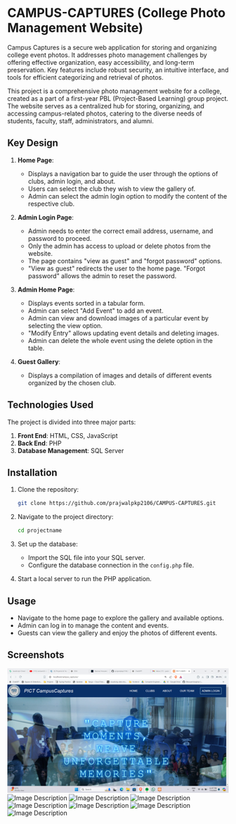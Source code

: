# CAMPUS-CAPTURES (College Photo Management Website)
Campus Captures is a secure web application for storing and organizing college event photos. It addresses photo management challenges by offering effective organization, easy accessibility, and long-term preservation. Key features include robust security, an intuitive interface, and tools for efficient categorizing and retrieval of photos.

This project is a comprehensive photo management website for a college, created as a part of a first-year PBL (Project-Based Learning) group project. The website serves as a centralized hub for storing, organizing, and accessing campus-related photos, catering to the diverse needs of students, faculty, staff, administrators, and alumni.

## Key Design

1. **Home Page**: 
   - Displays a navigation bar to guide the user through the options of clubs, admin login, and about.
   - Users can select the club they wish to view the gallery of.
   - Admin can select the admin login option to modify the content of the respective club.

2. **Admin Login Page**: 
   - Admin needs to enter the correct email address, username, and password to proceed.
   - Only the admin has access to upload or delete photos from the website.
   - The page contains "view as guest" and "forgot password" options.
   - "View as guest" redirects the user to the home page. "Forgot password" allows the admin to reset the password.

3. **Admin Home Page**: 
   - Displays events sorted in a tabular form.
   - Admin can select "Add Event" to add an event.
   - Admin can view and download images of a particular event by selecting the view option.
   - "Modify Entry" allows updating event details and deleting images.
   - Admin can delete the whole event using the delete option in the table.

4. **Guest Gallery**: 
   - Displays a compilation of images and details of different events organized by the chosen club.

## Technologies Used

The project is divided into three major parts:
1. **Front End**: HTML, CSS, JavaScript
2. **Back End**: PHP
3. **Database Management**: SQL Server

## Installation

1. Clone the repository:
    ```bash
    git clone https://github.com/prajwalpkp2106/CAMPUS-CAPTURES.git
    ```

2. Navigate to the project directory:
    ```bash
    cd projectname
    ```

3. Set up the database:
    - Import the SQL file into your SQL server.
    - Configure the database connection in the `config.php` file.

4. Start a local server to run the PHP application.

## Usage

- Navigate to the home page to explore the gallery and available options.
- Admin can log in to manage the content and events.
- Guests can view the gallery and enjoy the photos of different events.

## Screenshots

<img src="screenshots/Screenshot (627).png" alt="Image Description">
<img src="Screenshot (628).png" alt="Image Description">
<img src="Screenshot (629).png" alt="Image Description">
<img src="Screenshot (630).png" alt="Image Description">
<img src="Screenshot (631).png" alt="Image Description">
<img src="Screenshot (632).png" alt="Image Description">
<img src="Screenshot (633).png" alt="Image Description">
<img src="Screenshot (634).png" alt="Image Description">
